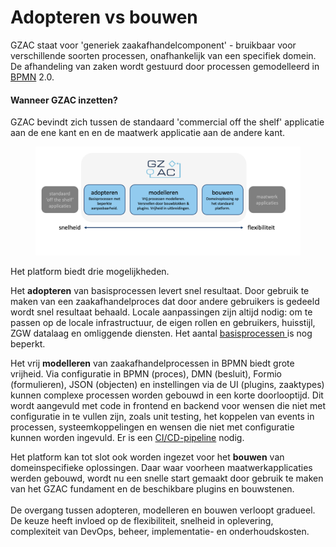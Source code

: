 # Adopteren vs bouwen

GZAC staat voor 'generiek zaakafhandelcomponent' - bruikbaar voor verschillende soorten processen, onafhankelijk van een specifiek domein. De afhandeling van zaken wordt gestuurd door processen gemodelleerd in [BPMN](https://www.bpmn.org/) 2.0. &#x20;

#### Wanneer GZAC inzetten?

GZAC bevindt zich tussen de standaard 'commercial off the shelf' applicatie aan de ene kant en en de maatwerk applicatie aan de andere kant. &#x20;

<figure><img src="../.gitbook/assets/scenarios.png" alt=""><figcaption></figcaption></figure>

Het platform biedt drie mogelijkheden.&#x20;

Het **adopteren** van basisprocessen levert snel resultaat. Door gebruik te maken van een zaakafhandelproces dat door andere gebruikers is gedeeld wordt snel resultaat behaald. Locale aanpassingen zijn altijd nodig: om te passen op de locale infrastructuur, de eigen rollen en gebruikers, huisstijl, ZGW datalaag en omliggende diensten. Het aantal [basisprocessen ](https://github.com/generiekzaakafhandelcomponent/Basisprocessen/tree/main/blueprints)is nog beperkt.&#x20;

Het vrij **modelleren** van zaakafhandelprocessen in BPMN biedt grote vrijheid. Via configuratie in BPMN (proces), DMN (besluit), Formio (formulieren), JSON (objecten) en instellingen via de UI (plugins, zaaktypes) kunnen complexe processen worden gebouwd in een korte doorlooptijd. Dit wordt aangevuld met code in frontend en backend voor wensen die niet met configuratie in te vullen zijn, zoals unit testing, het koppelen van events in processen, systeemkoppelingen en  wensen die niet met configuratie kunnen worden ingevuld. Er is een [CI/CD-pipeline](https://en.wikipedia.org/wiki/CI/CD) nodig. &#x20;

Het platform kan tot slot ook worden ingezet voor het **bouwen** van domeinspecifieke oplossingen. Daar waar voorheen maatwerkapplicaties werden gebouwd, wordt nu een snelle start gemaakt door gebruik te maken van het GZAC fundament en de beschikbare plugins en bouwstenen. \
\
De overgang tussen adopteren, modelleren en bouwen verloopt gradueel. De keuze heeft invloed op de flexibiliteit, snelheid in oplevering, complexiteit van DevOps, beheer, implementatie- en onderhoudskosten.&#x20;
